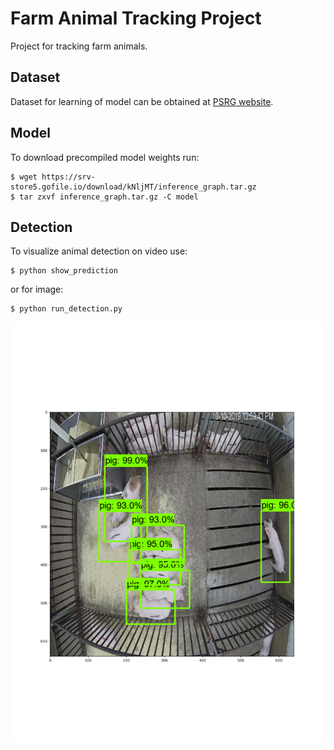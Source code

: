 # Farm Animal Tracking Project

Project for tracking farm animals.

## Dataset

Dataset for learning of model can be obtained at [PSRG website](psrg.unl.edu/Projects/Details/12-Animal-Tracking).

## Model

To download precompiled model weights run:

```
$ wget https://srv-store5.gofile.io/download/kNljMT/inference_graph.tar.gz
$ tar zxvf inference_graph.tar.gz -C model
```

## Detection

To visualize animal detection on video use:
```
$ python show_prediction
```
or for image:
```
$ python run_detection.py
```

![](prediction.png)